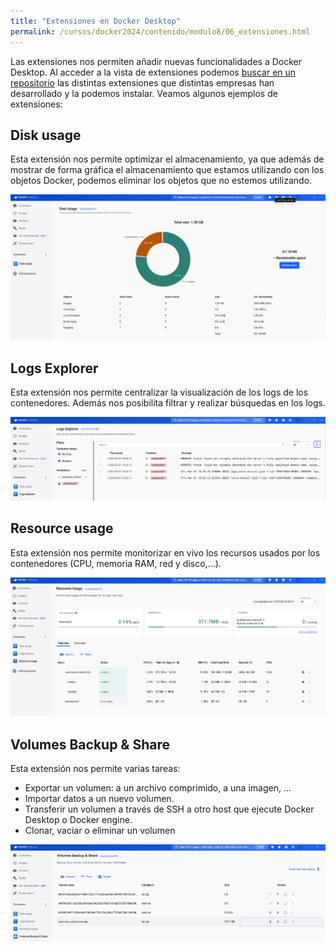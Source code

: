 ```yaml
---
title: "Extensiones en Docker Desktop"
permalink: /cursos/docker2024/contenido/modulo8/06_extensiones.html
---
```


Las extensiones nos permiten añadir nuevas funcionalidades a Docker Desktop. Al acceder a la vista de extensiones podemos [buscar en un repositorio](https://hub.docker.com/search?q=&type=extension) las distintas extensiones que distintas empresas han desarrollado y la podemos instalar. Veamos algunos ejemplos de extensiones:

## Disk usage

Esta extensión nos permite optimizar el almacenamiento, ya que además de mostrar de forma gráfica el almacenamiento que estamos utilizando con los objetos Docker, podemos eliminar los objetos que no estemos utilizando.

![extensiones](img/extension1.png)

## Logs Explorer

Esta extensión nos permite centralizar la visualización de los logs de los contenedores. Además nos posibilita filtrar y realizar búsquedas en los logs.

![extensiones](img/extension2.png)

## Resource usage

Esta extensión nos permite monitorizar en vivo los recursos usados por los contenedores (CPU, memoria RAM, red y disco,...).

![extensiones](img/extension3.png)

## Volumes Backup & Share

Esta extensión nos permite varias tareas:

* Exportar un volumen: a un archivo comprimido, a una imagen, ...
* Importar datos a un nuevo volumen.
* Transferir un volumen a través de SSH a otro host que ejecute Docker Desktop o Docker engine.
* Clonar, vaciar o eliminar un volumen

![extensiones](img/extension4.png)
